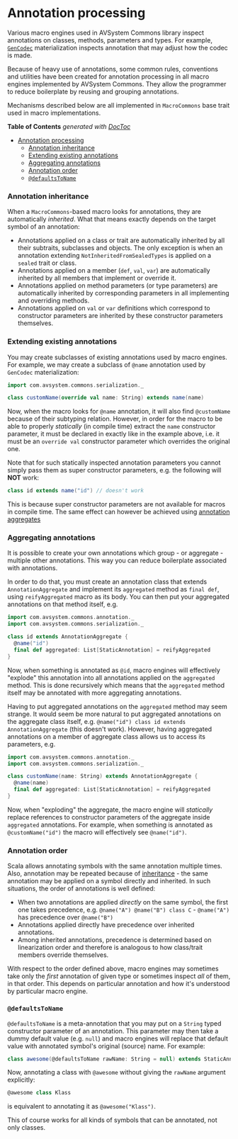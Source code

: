 # Annotation processing

Various macro engines used in AVSystem Commons library inspect annotations on classes, methods,
parameters and types. For example, [`GenCodec`](GenCodec.md) materialization inspects annotation
that may adjust how the codec is made.

Because of heavy use of annotations, some common rules, conventions and utilities have been created
for annotation processing in all macro engines implemented by AVSystem Commons. They allow
the programmer to reduce boilerplate by reusing and grouping annotations.

Mechanisms described below are all implemented in `MacroCommons` base trait used in macro implementations.

<!-- START doctoc generated TOC please keep comment here to allow auto update -->
<!-- DON'T EDIT THIS SECTION, INSTEAD RE-RUN doctoc TO UPDATE -->
**Table of Contents**  *generated with [DocToc](https://github.com/thlorenz/doctoc)*

- [Annotation processing](#annotation-processing)
    - [Annotation inheritance](#annotation-inheritance)
    - [Extending existing annotations](#extending-existing-annotations)
    - [Aggregating annotations](#aggregating-annotations)
    - [Annotation order](#annotation-order)
    - [`@defaultsToName`](#defaultstoname)

<!-- END doctoc generated TOC please keep comment here to allow auto update -->

### Annotation inheritance

When a `MacroCommons`-based macro looks for annotations, they are automatically _inherited_. What that means
exactly depends on the target symbol of an annotation:

* Annotations applied on a class or trait are automatically inherited by all their subtraits, subclasses
  and objects. The only exception is when an annotation extending `NotInheritedFromSealedTypes` is applied
  on a `sealed` trait or class.
* Annotations applied on a member (`def`, `val`, `var`) are automatically inherited by all members that
  implement or override it.
* Annotations applied on method parameters (or type parameters) are automatically inherited by corresponding
  parameters in all implementing and overriding methods.
* Annotations applied on `val` or `var` definitions which correspond to constructor parameters are inherited
  by these constructor parameters themselves.

### Extending existing annotations

You may create subclasses of existing annotations used by macro engines. For example, we may create a subclass
of `@name` annotation used by `GenCodec` materialization:

```scala
import com.avsystem.commons.serialization._

class customName(override val name: String) extends name(name)
```

Now, when the macro looks for `@name` annotation, it will also find `@customName` because of their
subtyping relation. However, in order for the macro to be able to properly _statically_ (in compile time)
extract the `name` constructor parameter, it must be declared in exactly like in the example above, i.e.
it must be an `override val` constructor parameter which overrides the original one.

Note that for such statically inspected annotation parameters you cannot simply pass them as super constructor
parameters, e.g. the following will **NOT** work:

```scala
class id extends name("id") // doesn't work
```

This is because super constructor parameters are not available for macros in compile time.
The same effect can however be achieved using [annotation aggregates](#aggregating-annotations)

### Aggregating annotations

It is possible to create your own annotations which group - or aggregate - multiple other annotations.
This way you can reduce boilerplate associated with annotations.

In order to do that, you must create an annotation class that extends `AnnotationAggregate` and
implement its `aggregated` method as `final def`, using `reifyAggregated` macro as its body. 
You can then put your aggregated annotations on that method itself, e.g.

```scala
import com.avsystem.commons.annotation._
import com.avsystem.commons.serialization._

class id extends AnnotationAggregate {
  @name("id") 
  final def aggregated: List[StaticAnnotation] = reifyAggregated
}
```

Now, when something is annotated as `@id`, macro engines will effectively "explode" this annotation
into all annotations applied on the `aggregated` method. This is done recursively which means that
the `aggregated` method itself may be annotated with more aggregating annotations.

Having to put aggregated annotations on the `aggregated` method may seem strange. It would seem be more natural to
put aggregated annotations on the aggregate class itself, e.g. `@name("id") class id extends AnnotationAggregate`
(this doesn't work). However, having aggregated annotations on a member of aggregate class allows us to access its
parameters, e.g.

```scala
import com.avsystem.commons.annotation._
import com.avsystem.commons.serialization._

class customName(name: String) extends AnnotationAggregate {
  @name(name) 
  final def aggregated: List[StaticAnnotation] = reifyAggregated
}
```

Now, when "exploding" the aggregate, the macro engine will _statically_ replace references to
constructor parameters of the aggregate inside `aggregated` annotations. For example, when something
is annotated as `@customName("id")` the macro will effectively see `@name("id")`.

### Annotation order

Scala allows annotating symbols with the same annotation multiple times. Also, annotation may be
repeated because of [inheritance](#annotation-inheritance) - the same annotation may be applied on
a symbol directly and inherited. In such situations, the order of annotations is well defined:

* When two annotations are applied _directly_ on the same symbol, the first one takes precedence, e.g.
  `@name("A") @name("B") class C` - `@name("A")` has precedence over `@name("B")`
* Annotations applied directly have precedence over inherited annotations.
* Among inherited annotations, precedence is determined based on linearization order and therefore
  is analogous to how class/trait members override themselves.

With respect to the order defined above, macro engines may sometimes take only the _first_ annotation
of given type or sometimes inspect _all_ of them, in that order. This depends on particular annotation
and how it's understood by particular macro engine.

### `@defaultsToName`

`@defaultsToName` is a meta-annotation that you may put on a `String` typed constructor parameter
of an annotation. This parameter may then take a dummy default value (e.g. `null`) and macro engines
will replace that default value with annotated symbol's original (source) name. For example:

```scala
class awesome(@defaultsToName rawName: String = null) extends StaticAnnotation
```

Now, annotating a class with `@awesome` without giving the `rawName` argument explicitly:

```scala
@awesome class Klass
```

is equivalent to annotating it as `@awesome("Klass")`.

This of course works for all kinds of symbols that can be annotated, not only classes.
